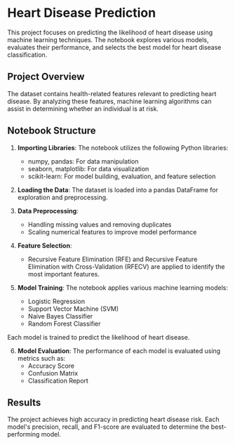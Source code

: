 # Heart Disease Prediction

This project focuses on predicting the likelihood of heart disease using machine learning techniques. The notebook explores various models, evaluates their performance, and selects the best model for heart disease classification.

## Project Overview

The dataset contains health-related features relevant to predicting heart disease. By analyzing these features, machine learning algorithms can assist in determining whether an individual is at risk.

## Notebook Structure

1. **Importing Libraries**:
   The notebook utilizes the following Python libraries:
   - numpy, pandas: For data manipulation
   - seaborn, matplotlib: For data visualization
   - scikit-learn: For model building, evaluation, and feature selection

3. **Loading the Data**: The dataset is loaded into a pandas DataFrame for exploration and preprocessing.

4. **Data Preprocessing**:
   - Handling missing values and removing duplicates
   - Scaling numerical features to improve model performance

5. **Feature Selection**:
   - Recursive Feature Elimination (RFE) and Recursive Feature Elimination with Cross-Validation (RFECV) are applied to identify the most important features.

6. **Model Training**:
   The notebook applies various machine learning models:
   - Logistic Regression
   - Support Vector Machine (SVM)
   - Naive Bayes Classifier
   - Random Forest Classifier

Each model is trained to predict the likelihood of heart disease.

6. **Model Evaluation**:
   The performance of each model is evaluated using metrics such as:
   - Accuracy Score
   - Confusion Matrix
   - Classification Report

## Results
The project achieves high accuracy in predicting heart disease risk. Each model's precision, recall, and F1-score are evaluated to determine the best-performing model.
